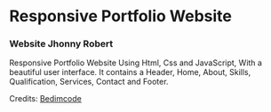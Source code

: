 # Responsive Portfolio Website

### Website Jhonny Robert
Responsive Portfolio Website Using Html, Css and JavaScript, With a beautiful user interface. It contains a Header, Home, About, Skills, Qualification, Services, Contact and Footer.


Credits:
[Bedimcode](https://www.youtube.com/c/Bedimcode)



